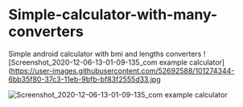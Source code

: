 # Simple-calculator-with-many-converters
Simple android calculator with bmi and lengths converters
![Screenshot_2020-12-06-13-01-09-135_com example calculator](https://user-images.githubusercontent.com/52692588/101274344-6bb35f80-37c3-11eb-9bfb-bf83f2555d33.jpg


![Screenshot_2020-12-06-13-01-09-135_com example calculator](https://user-images.githubusercontent.com/52692588/101274396-c2209e00-37c3-11eb-8645-a0618893df87.jpg)
